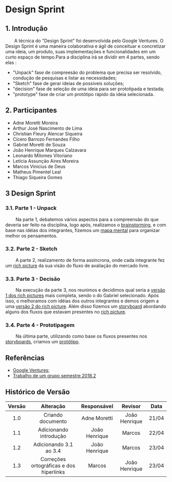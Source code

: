 # Design Sprint

## 1. Introdução

&emsp;&emsp;A técnica do "Design Sprint" foi desenvolvida pelo Google Ventures. O Design
Sprint é uma maneira colaborativa e ágil de conceituar e concretizar uma
ideia, um produto, suas implementações e funcionalidades em um curto
espaço de tempo.Para a disciplina irá se dividir em 4 partes, sendo elas :

- "Unpack" fase de compreesão do problema que precisa ser resolvido, condução de pesquisas e listar as necessidades;
- "Sketch" fase de gerar ideias de possíveis soluções;
- "decision" fase de seleção de uma ideia para ser prototipada e testada;
- "prototype" fase de criar um protótipo rápido da ideia selecionada.

## 2. Participantes

- Adne Moretti Moreira
- Arthur José Nascimento de Lima
- Christian Fleury Alencar Siqueira
- Cícero Barrozo Fernandes Filho
- Gabriel Moretti de Souza
- João Henrique Marques Calzavara
- Leonardo Milomes Vitoriano
- Letícia Assunção Aires Moreira
- Marcos Vinicius de Deus
- Matheus Pimentel Leal
- Thiago Siqueira Gomes

## 3 Design Sprint

### 3.1. Parte 1 - Unpack

&emsp;&emsp; Na parte 1, debatemos vários aspectos para a compreensão do que deveria ser feito na disciplina, logo após, realizamos o [brainstorming](../Base/Brainstorming.md), e com base nas idéias dos integrantes, fizemos um [mapa mental](../Base/MapaMental.md) para organizar melhor os pensamentos.


### 3.2. Parte 2 - Sketch

&emsp;&emsp;  A parte 2, realizamento de forma assíncrona, onde cada integrante fez um [rich picture](../Base/richPicture.md) da sua visão do fluxo de avaliação do mercado livre.

### 3.3. Parte 3 - Decisão

&emsp;&emsp; Na execução da parte 3, nos reunimos e decidimos qual seria a [versão 1 dos rich pictures](../Base/richPicture.md) mais completa, sendo o do Gabriel selecionado. Após isso, o melhoramos com idéias dos outros integrantes e demos origem a uma [versão 2 do rich picture](./richPicture.md#4-rich-picture-v2). Além disso fizemos um [storyboard](../Base/StoryBoard.md) abordando alguns dos fluxos que estavam presentes no [rich picture](../Base/richPicture.md).

### 3.4. Parte 4 - Prototipagem

&emsp;&emsp; Na última parte, utilizando como base os fluxos presentes nos [storyboards](../Base/StoryBoard.md), criamos um [protótipo](../Base/Prototipo.md).

## Referências

- [Google Ventures](http://www.gv.com/sprint/);
- [Trabalho de um grupo semestre 2018.2](https://desenhosoftware-2018-2.github.io/wiki/designsprint)

## Histórico de Versão

| Versão |       Alteração        |  Responsável  |    Revisor    | Data  |
| :----: | :--------------------: | :-----------: | :-----------: | :---: |
|  1.0   |   Criando documento    | Adne Moretti  | João Henrique | 21/04 |
|  1.1   | Adicionando introdução | João Henrique |    Marcos     | 22/04 |
|  1.2   | Adicionando 3.1 ao 3.4 | João Henrique |    Marcos     | 23/04 |
|  1.3   | Correções ortográficas e dos hiperlinks | Marcos |    João Henrique     | 23/04 |
